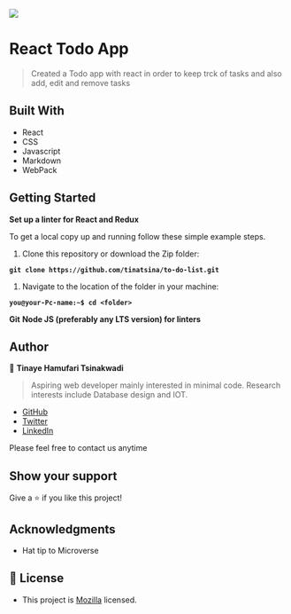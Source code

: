 ![](https://img.shields.io/badge/Microverse-blueviolet)

# React Todo App

> Created a Todo app with react in order to keep trck of tasks and also add, edit and remove tasks

## Built With

- React
- CSS
- Javascript
- Markdown
- WebPack

## Getting Started

**Set up a linter for React and Redux**

To get a local copy up and running follow these simple example steps.

1. Clone this repository or download the Zip folder:

**``git clone https://github.com/tinatsina/to-do-list.git``**

1. Navigate to the location of the folder in your machine:

**``you@your-Pc-name:~$ cd <folder>``**

**Git**
**Node JS (preferably any LTS version) for linters**

## Author

👤 **Tinaye Hamufari Tsinakwadi**

> Aspiring web developer mainly interested in minimal code. Research interests include Database design and IOT.

- [GitHub](https://github.com/tinatsina)
- [Twitter](https://twitter.com/TinayeT)
- [LinkedIn](https://www.linkedin.com/in/tinayetsina/)

Please feel free to contact us anytime

## Show your support

Give a ⭐️ if you like this project!

## Acknowledgments

- Hat tip to Microverse

## 📝 License

- This project is [Mozilla](./LICENSE) licensed.
